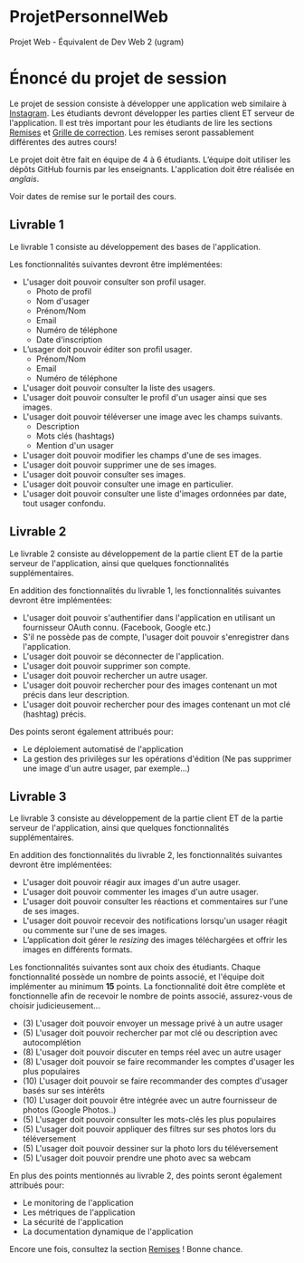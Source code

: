 # ProjetPersonnelWeb
Projet Web - Équivalent 
de Dev Web 2 (ugram)

# Énoncé du projet de session

Le projet de session consiste à développer une application web similaire à [Instagram](https://www.instagram.com).  Les étudiants devront développer les parties client ET serveur de l'application. Il est très important pour les étudiants de lire les sections [Remises](https://github.com/GLO3112/ugram/blob/master/Remises.md) et [Grille de correction](https://docs.google.com/spreadsheets/d/1C52Qwlf5l4wu_2_SGlAbJ6PKlXMl4jJfihJuSchRRSM). Les remises seront passablement différentes des autres cours!

Le projet doit être fait en équipe de 4 à 6 étudiants. L’équipe doit utiliser les dépôts GitHub fournis par les enseignants. L'application doit être réalisée en *anglais*.

Voir dates de remise sur le portail des cours.

## Livrable 1

Le livrable 1 consiste au développement des bases de l'application.

Les fonctionnalités suivantes devront être implémentées:
* L'usager doit pouvoir consulter son profil usager.
    * Photo de profil
    * Nom d'usager
    * Prénom/Nom
    * Email
    * Numéro de téléphone
    * Date d'inscription
* L’usager doit pouvoir éditer son profil usager.
    * Prénom/Nom
    * Email
    * Numéro de téléphone
* L'usager doit pouvoir consulter la liste des usagers.
* L'usager doit pouvoir consulter le profil d'un usager ainsi que ses images.
* L'usager doit pouvoir téléverser une image avec les champs suivants.
    * Description
    * Mots clés (hashtags)
    * Mention d'un usager
* L'usager doit pouvoir modifier les champs d'une de ses images.
* L'usager doit pouvoir supprimer une de ses images.
* L'usager doit pouvoir consulter ses images.
* L'usager doit pouvoir consulter une image en particulier.
* L'usager doit pouvoir consulter une liste d'images ordonnées par date, tout usager confondu.

## Livrable 2

Le livrable 2 consiste au développement de la partie client ET de la partie serveur de l'application, ainsi que quelques fonctionnalités supplémentaires.

En addition des fonctionnalités du livrable 1, les fonctionnalités suivantes devront être implémentées:

* L'usager doit pouvoir s'authentifier dans l'application en utilisant un fournisseur OAuth connu. (Facebook, Google etc.)
* S'il ne possède pas de compte, l'usager doit pouvoir s'enregistrer dans l'application.
* L'usager doit pouvoir se déconnecter de l'application.
* L'usager doit pouvoir supprimer son compte.
* L'usager doit pouvoir rechercher un autre usager.
* L'usager doit pouvoir rechercher pour des images contenant un mot précis dans leur description.
* L'usager doit pouvoir rechercher pour des images contenant un mot clé (hashtag) précis.

Des points seront également attribués pour:
* Le déploiement automatisé de l'application
* La gestion des privilèges sur les opérations d'édition (Ne pas supprimer une image d'un autre usager, par exemple...)

## Livrable 3

Le livrable 3 consiste au développement de la partie client ET de la partie serveur de l'application, ainsi que quelques fonctionnalités supplémentaires.

En addition des fonctionnalités du livrable 2, les fonctionnalités suivantes devront être implémentées:

* L'usager doit pouvoir réagir aux images d'un autre usager.
* L'usager doit pouvoir commenter les images d'un autre usager.
* L'usager doit pouvoir consulter les réactions et commentaires sur l'une de ses images.
* L'usager doit pouvoir recevoir des notifications lorsqu'un usager réagit ou commente sur l'une de ses images.
* L’application doit gérer le _resizing_ des images téléchargées et offrir les images en différents formats.

Les fonctionnalités suivantes sont aux choix des étudiants. Chaque fonctionnalité possède un nombre de points associé, et l'équipe doit implémenter au minimum **15** points. La fonctionnalité doit être complète et fonctionnelle afin de recevoir le nombre de points associé, assurez-vous de choisir judicieusement...

* (3) L'usager doit pouvoir envoyer un message privé à un autre usager
* (5) L'usager doit pouvoir rechercher par mot clé ou description avec autocomplétion
* (8) L'usager doit pouvoir discuter en temps réel avec un autre usager
* (8) L'usager doit pouvoir se faire recommander les comptes d'usager les plus populaires
* (10) L'usager doit pouvoir se faire recommander des comptes d'usager basés sur ses intérêts
* (10) L'usager doit pouvoir être intégrée avec un autre fournisseur de photos (Google Photos..)
* (5) L'usager doit pouvoir consulter les mots-clés les plus populaires
* (5) L'usager doit pouvoir appliquer des filtres sur ses photos lors du téléversement
* (5) L'usager doit pouvoir dessiner sur la photo lors du téléversement
* (5) L'usager doit pouvoir prendre une photo avec sa webcam

En plus des points mentionnés au livrable 2, des points seront également attribués pour:
* Le monitoring de l'application
* Les métriques de l'application
* La sécurité de l'application
* La documentation dynamique de l'application

Encore une fois, consultez la section [Remises](https://github.com/GLO3112/ugram/blob/master/Remises.md) ! Bonne chance.
